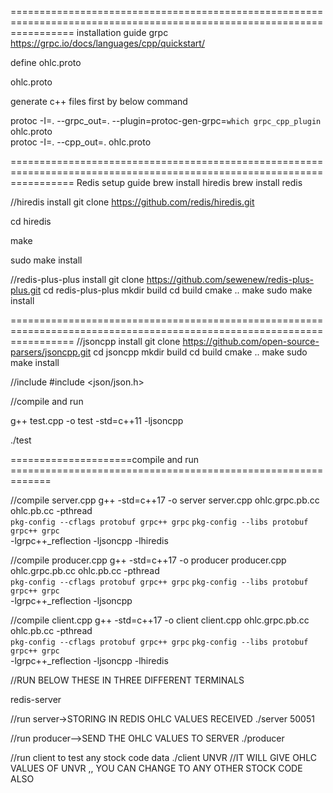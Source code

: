 
=======================================================================================================================
installation guide grpc
https://grpc.io/docs/languages/cpp/quickstart/



define ohlc.proto

ohlc.proto


generate c++ files first by below command

protoc -I=. --grpc_out=. --plugin=protoc-gen-grpc=`which grpc_cpp_plugin` ohlc.proto                                                                       
protoc -I=. --cpp_out=. ohlc.proto  








=======================================================================================================================
Redis setup guide
brew install hiredis
brew install redis



//hiredis install
git clone https://github.com/redis/hiredis.git

cd hiredis

make

sudo make install




//redis-plus-plus install
git clone https://github.com/sewenew/redis-plus-plus.git
cd redis-plus-plus
mkdir build
cd build
cmake ..
make
sudo make install







=======================================================================================================================
//jsoncpp install
git clone https://github.com/open-source-parsers/jsoncpp.git
cd jsoncpp
mkdir build
cd build
cmake ..
make
sudo make install



//include
#include <json/json.h>


//compile and run

g++ test.cpp -o test -std=c++11 -ljsoncpp

./test





 



=====================compile and run =============================================================


//compile server.cpp
g++ -std=c++17 -o server server.cpp ohlc.grpc.pb.cc ohlc.pb.cc -pthread \
    `pkg-config --cflags protobuf grpc++ grpc` `pkg-config --libs protobuf grpc++ grpc` \
    -lgrpc++_reflection -ljsoncpp -lhiredis





//compile producer.cpp
g++ -std=c++17 -o producer producer.cpp ohlc.grpc.pb.cc ohlc.pb.cc -pthread \
    `pkg-config --cflags protobuf grpc++ grpc` `pkg-config --libs protobuf grpc++ grpc` \
    -lgrpc++_reflection -ljsoncpp





//compile client.cpp
g++ -std=c++17 -o client client.cpp ohlc.grpc.pb.cc ohlc.pb.cc -pthread \
    `pkg-config --cflags protobuf grpc++ grpc` `pkg-config --libs protobuf grpc++ grpc` \
    -lgrpc++_reflection -ljsoncpp -lhiredis



//RUN BELOW THESE IN THREE DIFFERENT TERMINALS


redis-server



//run server->STORING IN REDIS OHLC VALUES RECEIVED
./server 50051



//run producer-->SEND THE OHLC VALUES TO SERVER 
./producer


//run client to test any stock code data
./client  UNVR  //IT WILL GIVE OHLC VALUES OF UNVR ,, YOU CAN CHANGE TO ANY OTHER STOCK CODE ALSO

